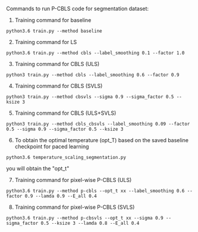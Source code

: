 Commands to run P-CBLS code for segmentation dataset:

1. Training command for baseline
```
python3.6 train.py --method baseline
```
2. Training command for LS
```
python3.6 train.py --method cbls --label_smoothing 0.1 --factor 1.0
```
3. Training command for CBLS (ULS)
```
python3 train.py --method cbls --label_smoothing 0.6 --factor 0.9
```

4. Training command for CBLS (SVLS)
```
python3 train.py --method cbsvls --sigma 0.9 --sigma_factor 0.5 --ksize 3
```
5. Training command for CBLS (ULS+SVLS)
```
python3 train.py --method cbls_cbsvls --label_smoothing 0.09 --factor 0.5 --sigma 0.9 --sigma_factor 0.5 --ksize 3
```
6. To obtain the optimal temperature (opt_T) based on the saved baseline checkpoint for paced learning
```
python3.6 temperature_scaling_segmentation.py
```
you will obtain the "opt_t"

7. Training command for pixel-wise P-CBLS (ULS)
```
python3.6 train.py --method p-cbls --opt_t xx --label_smoothing 0.6 --factor 0.9 --lamda 0.9 --E_all 0.4
```
8. Training command for pixel-wise P-CBLS (SVLS)
```
python3.6 train.py --method p-cbsvls --opt_t xx --sigma 0.9 --sigma_factor 0.5 --ksize 3 --lamda 0.8 --E_all 0.4
```

